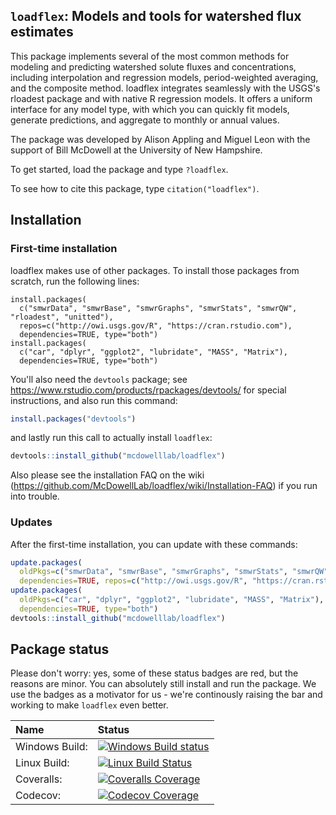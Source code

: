 ## `loadflex`: Models and tools for watershed flux estimates

This package implements several of the most common methods for 
modeling and predicting watershed solute fluxes and concentrations, including
interpolation and regression models, period-weighted averaging, and the
composite method. loadflex integrates seamlessly with the USGS's rloadest 
package and with native R regression models. It offers a uniform interface
for any model type, with which you can quickly fit models, generate
predictions, and aggregate to monthly or annual values.

The package was developed by Alison Appling and Miguel Leon with the support 
of Bill McDowell at the University of New Hampshire.

To get started, load the package and type `?loadflex`.

To see how to cite this package, type `citation("loadflex")`.


## Installation

### First-time installation

loadflex makes use of other packages. To install those packages from scratch, 
run the following lines:

```{r}
install.packages(
  c("smwrData", "smwrBase", "smwrGraphs", "smwrStats", "smwrQW", "rloadest", "unitted"), 
  repos=c("http://owi.usgs.gov/R", "https://cran.rstudio.com"), 
  dependencies=TRUE, type="both")
install.packages(
  c("car", "dplyr", "ggplot2", "lubridate", "MASS", "Matrix"),
  dependencies=TRUE, type="both")
```

You'll also need the `devtools` package; see 
https://www.rstudio.com/products/rpackages/devtools/ for special instructions, 
and also run this command:
```r
install.packages("devtools")
```

and lastly run this call to actually install `loadflex`:
```r
devtools::install_github("mcdowelllab/loadflex")
```

Also please see the installation FAQ on the wiki
(https://github.com/McDowellLab/loadflex/wiki/Installation-FAQ) if you run into
trouble.

### Updates

After the first-time installation, you can update with these commands:
```r
update.packages(
  oldPkgs=c("smwrData", "smwrBase", "smwrGraphs", "smwrStats", "smwrQW", "rloadest", "unitted"),
  dependencies=TRUE, repos=c("http://owi.usgs.gov/R", "https://cran.rstudio.com"))
update.packages(
  oldPkgs=c("car", "dplyr", "ggplot2", "lubridate", "MASS", "Matrix"),
  dependencies=TRUE, type="both")
devtools::install_github("mcdowelllab/loadflex")
```

## Package status

Please don't worry: yes, some of these status badges are red, but the reasons are minor. You can absolutely still install and run the package. We use the badges as a motivator for us - we're continously raising the bar and working to make `loadflex` even better.

| Name       | Status           |  
| :------------ |:-------------|  
| Windows Build: | [![Windows Build status](https://ci.appveyor.com/api/projects/status/8cjo5urmkv5sjd7v?svg=true)](https://ci.appveyor.com/project/appling/loadflex) |
| Linux Build: | [![Linux Build Status](https://travis-ci.org/McDowellLab/loadflex.svg)](https://travis-ci.org/McDowellLab/loadflex)  |
| Coveralls: | [![Coveralls Coverage](https://coveralls.io/repos/McDowellLab/loadflex/badge.svg?branch=master)](https://coveralls.io/r/McDowellLab/loadflex?branch=master) |
| Codecov: | [![Codecov Coverage](https://codecov.io/github/McDowellLab/loadflex/coverage.svg?branch=master)](https://codecov.io/github/McDowellLab/loadflex?branch=master) |
